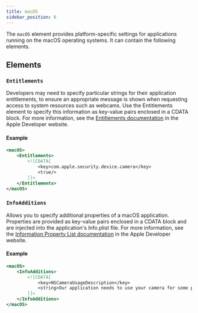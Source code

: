 ```yaml
---
title: macOS 
sidebar_position: 6
---
```


The `macOS` element provides platform-specific settings for applications running on the macOS operating systems. It can contain the following elements.

## Elements

### `Entitlements`

Developers may need to specify particular strings for their application entitlements, to ensure an appropriate message is shown when requesting access to system resources such as webcams.
Use the Entitlements element to specify this information as key-value pairs enclosed in a CDATA block. For more information, see the [Entitlements documentation](https://developer.apple.com/documentation/bundleresources/entitlements) in the Apple Developer website.

#### Example

```xml
<macOS>
	<Entitlements>
		<![CDATA[
			<key>com.apple.security.device.camera</key>
			<true/>
		]]>
	</Entitlements>
</macOS>
```

### `InfoAdditions`

Allows you to specify additional properties of a macOS application. Properties are provided as key-value pairs enclosed in a CDATA block and are injected into the application's Info.plist file.
For more information, see the [Information Property List documentation](https://developer.apple.com/documentation/bundleresources/information_property_list) in the Apple Developer website.

#### Example

```xml
<macOS>
	<InfoAdditions>
		<![CDATA[
			<key>NSCameraUsageDescription</key>
			<string>Our application needs to use your camera for some purpose</string>
		]]>
	</InfoAdditions>
</macOS>
```
